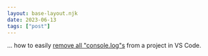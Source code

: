 ```yaml
---
layout: base-layout.njk
date: 2023-06-13
tags: ["post"]
---
```


... how to easily [remove all "console.log"s](https://dev.to/suhailkakar/remove-all-console-log-from-your-project-in-less-a-minutes-3glg) from a project in VS Code.
